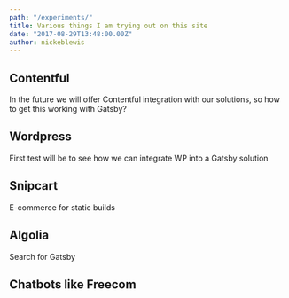 ```yaml
---
path: "/experiments/"
title: Various things I am trying out on this site
date: "2017-08-29T13:48:00.00Z"
author: nickeblewis
---
```


## Contentful 

In the future we will offer Contentful integration with our solutions, so how to get this working with Gatsby?

## Wordpress

First test will be to see how we can integrate WP into a Gatsby solution

## Snipcart

E-commerce for static builds

## Algolia 

Search for Gatsby

## Chatbots like Freecom